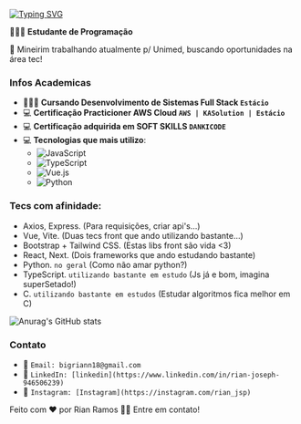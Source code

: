 [![Typing SVG](https://readme-typing-svg.demolab.com?font=Fira+Code&weight=900&size=23&pause=1000&color=5D02F7&random=false&width=435&lines=Hello!+I+Am+Rian+Ramos)](https://git.io/typing-svg)

👨🏻‍💻 **Estudante de Programação**

🏢 Mineirim trabalhando atualmente p/ Unimed, buscando oportunidades na área tec!

### Infos Academicas
- 👨🏻‍🎓 **Cursando Desenvolvimento de Sistemas Full Stack `Estácio`**
- 💻 **Certificação Practicioner AWS Cloud `AWS | KASolution | Estácio`**
- 💻 **Certificação adquirida em SOFT SKILLS `DANKICODE`**
- 💻 **Tecnologias que mais utilizo**: 
   - ![JavaScript](https://img.shields.io/badge/-JavaScript-yellow)
   - ![TypeScript](https://img.shields.io/badge/TypeScript-007ACC?style=flat&logo=typescript&logoColor=white)
   - ![Vue.js](https://img.shields.io/badge/-Vue.js-green)
   - ![Python](https://img.shields.io/badge/-Python-blue)

### Tecs com afinidade:
- Axios, Express. (Para requisições, criar api's...)
- Vue, Vite. (Duas tecs front que ando utilizando bastante...)
- Bootstrap + Tailwind CSS. (Estas libs front são vida <3)
- React, Next. (Dois frameworks que ando estudando bastante)
- Python. `no geral` (Como não amar python?)
- TypeScript. `utilizando bastante em estudo` (Js já e bom, imagina superSetado!)
- C. `utilizando bastante em estudos` (Estudar algoritmos fica melhor em C)

![Anurag's GitHub stats](https://github-readme-stats.vercel.app/api?username=rianjsp&show_icons=true)

### Contato
- 📧 `Email: bigriann18@gmail.com`
- 🔗 `LinkedIn: [linkedin](https://www.linkedin.com/in/rian-joseph-946506239)`
- 📸 `Instagram: [Instagram](https://instagram.com/rian_jsp)`

Feito com ❤️ por Rian Ramos 👋🏽 Entre em contato!
